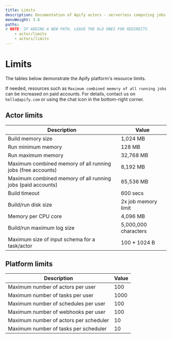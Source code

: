 ```yaml
---
title: Limits
description: Documentation of Apify actors - serverless computing jobs that enable execution of long-running web scraping and automation tasks in the cloud.
menuWeight: 3.8
paths:
# NOTE: IF ADDING A NEW PATH, LEAVE THE OLD ONES FOR REDIRECTS
    - actor/limits
    - actors/limits
---
```


# [](#limits) Limits

The tables below demonstrate the Apify platform's resource limits. 

If needed, resources such as `Maximum combined memory of all running jobs` can be increased on paid accounts. For details, contact us on `hello@apify.com` or using the chat icon in the bottom-right corner.

## [](#actor-limits) Actor limits

|Description|Value|
|--- |--- |
|Build memory size|1,024 MB <!-- ACTOR_LIMITS.BUILD_DEFAULT_MEMORY_MBYTES -->|
|Run minimum memory|128 MB<!-- ACTOR_LIMITS.MIN_RUN_MEMORY_MBYTES -->|
|Run maximum memory|32,768 MB<!-- ACTOR_LIMITS.MAX_RUN_MEMORY_MBYTES -->|
|Maximum combined memory of all running jobs (free accounts)|8,192 MB<!-- ACTOR_LIMITS.FREE_ACCOUNT_MAX_MEMORY_MBYTES -->|
|Maximum combined memory of all running jobs (paid accounts)|65,536 MB<!-- ACTOR_LIMITS.PAID_ACCOUNT_MAX_MEMORY_MBYTES -->|
|Build timeout|600 secs <!-- ACTOR_LIMITS.BUILD_TIMEOUT_SECS --> |
|Build/run disk size|2x job memory limit<!-- ACTOR_LIMITS.RUN_DISK_TO_MEMORY_SIZE_COEFF -->|
|Memory per CPU core|4,096 MB<!-- ACTOR_LIMITS.RUN_MEMORY_MBYTES_PER_CPU_CORE -->|
|Build/run maximum log size|5,000,000 characters<!-- ACTOR_LIMITS.LOG_MAX_CHARS -->|
|Maximum size of input schema for a task/actor|100 * 1024 B<!-- ACTOR_LIMITS.INPUT_SCHEMA_MAX_BYTES -->|

## [](#platform-limits) Platform limits

|Description|Value|
|--- |--- |
|Maximum number of actors per user|100<!-- DEFAULT_PLATFORM_LIMITS.MAX_ACTORS_PER_USER -->|
|Maximum number of tasks per user|1000<!-- DEFAULT_PLATFORM_LIMITS.MAX_TASKS_PER_USER -->|
|Maximum number of schedules per user|100<!-- DEFAULT_PLATFORM_LIMITS.MAX_SCHEDULES_PER_USER -->|
|Maximum number of webhooks per user|100<!-- DEFAULT_PLATFORM_LIMITS.MAX_TASKS_PER_USER -->|
|Maximum number of actors per scheduler|10<!-- DEFAULT_PLATFORM_LIMITS.MAX_ACTORS_PER_SCHEDULER -->|
|Maximum number of tasks per scheduler|10<!-- DEFAULT_PLATFORM_LIMITS.MAX_TASKS_PER_SCHEDULER -->|
